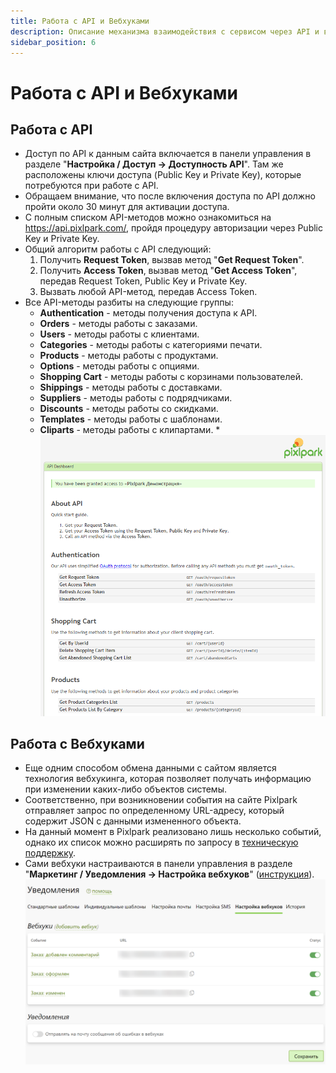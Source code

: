 ```yaml
---
title: Работа с API и Вебхуками
description: Описание механизма взаимодействия с сервисом через API и вебхуки
sidebar_position: 6
---
```


# Работа с API и Вебхуками

## Работа с API
* Доступ по API к данным сайта включается в панели управления в разделе "__Настройка / Доступ &rarr; Доступность API__". Там же расположены ключи доступа (Public Key и Private Key), которые потребуются при работе с API.
* Обращаем внимание, что после включения доступа по API должно пройти около 30 минут для активации доступа.
* С полным списком API-методов можно ознакомиться на https://api.pixlpark.com/, пройдя процедуру авторизации через Public Key и Private Key.
* Общий алгоритм работы с API следующий:
    1. Получить __Request Token__, вызвав метод "__Get Request Token__".
    1. Получить __Access Token__, вызвав метод "__Get Access Token__", передав Request Token, Public Key и Private Key.
    1. Вызвать любой API-метод, передав Access Token.
* Все API-методы разбиты на следующие группы:
    + __Authentication__ - методы получения доступа к API.
    + __Orders__ - методы работы с заказами.
    + __Users__ - методы работы с клиентами.
    + __Categories__ - методы работы с категориями печати.
    + __Products__ - методы работы с продуктами.
    + __Options__ - методы работы с опциями.
    + __Shopping Cart__ - методы работы с корзинами пользователей.
    + __Shippings__ - методы работы с доставками.
    + __Suppliers__ - методы работы с подрядчиками.
    + __Discounts__ - методы работы со скидками.
    + __Templates__ - методы работы с шаблонами.
    + __Cliparts__ - методы работы с клипартами.
*![](../_media/dev/api.png ':size=50%')

## Работа с Вебхуками
* Еще одним способом обмена данными с сайтом является технология вебхукинга, которая позволяет получать информацию при изменении каких-либо объектов системы.
* Соответственно, при возникновении события на сайте Pixlpark отправляет запрос по определенному URL-адресу, который содержит JSON с данными измененного объекта.
* На данный момент в Pixlpark реализовано лишь несколько событий, однако их список можно расширять по запросу в [техническую поддержку](http://support.pixlpark.ru/).
* Сами вебхуки настраиваются в панели управления в разделе "__Маркетинг / Уведомления &rarr; Настройка вебхуков__" ([инструкция](/marketing/notice?id=Настойка-вебхуков)).
![](../_media/dev/webhooks.png)
